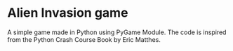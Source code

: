 # Alien Invasion game
A simple game made in Python using PyGame Module. The code is inspired from the Python Crash Course Book by Eric Matthes. 
